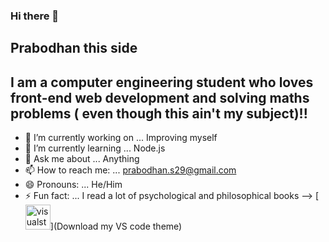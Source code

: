 ### Hi there 👋
 ## Prabodhan this side
 ## I am a computer engineering student who loves front-end web development and solving maths problems ( even though this ain't my subject)!!

- 🔭 I’m currently working on ... Improving myself
- 🌱 I’m currently learning ... Node.js
- 💬 Ask me about ... Anything
- 📫 How to reach me: ... prabodhan.s29@gmail.com
- 😄 Pronouns: ... He/Him
- ⚡ Fun fact: ... I read a lot of psychological and philosophical books
-->
[<img src='https://cdn.jsdelivr.net/npm/simple-icons@3.0.1/icons/visualstudiocode.svg' alt='visualstudiocode' height='40'>](Download my VS code theme) 
